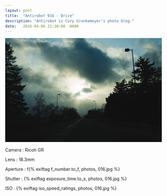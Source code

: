 ```yaml
---
layout: post
title:  "Antirobot 016 - Drive"
description: "Antirobot is Cory Grunkemeyer's photo blog."
date:   2016-04-06 21:30:00 -0600
---
```


![016 - Drive](/photos/016.jpg)

Camera
: Ricoh GR

Lens
: 18.3mm

Aperture
: f{% exiftag f_number.to_f, photos, 016.jpg %}

Shutter
: {% exiftag exposure_time.to_s, photos, 016.jpg %}

ISO
: {% exiftag iso_speed_ratings, photos, 016.jpg %}
